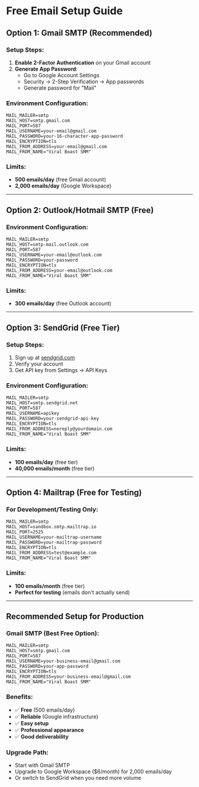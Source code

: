 # Free Email Setup Guide

## Option 1: Gmail SMTP (Recommended)

### Setup Steps:

1. **Enable 2-Factor Authentication** on your Gmail account
2. **Generate App Password**:
    - Go to Google Account Settings
    - Security → 2-Step Verification → App passwords
    - Generate password for "Mail"

### Environment Configuration:

```env
MAIL_MAILER=smtp
MAIL_HOST=smtp.gmail.com
MAIL_PORT=587
MAIL_USERNAME=your-email@gmail.com
MAIL_PASSWORD=your-16-character-app-password
MAIL_ENCRYPTION=tls
MAIL_FROM_ADDRESS=your-email@gmail.com
MAIL_FROM_NAME="Viral Boast SMM"
```

### Limits:

-   **500 emails/day** (free Gmail account)
-   **2,000 emails/day** (Google Workspace)

---

## Option 2: Outlook/Hotmail SMTP (Free)

### Environment Configuration:

```env
MAIL_MAILER=smtp
MAIL_HOST=smtp-mail.outlook.com
MAIL_PORT=587
MAIL_USERNAME=your-email@outlook.com
MAIL_PASSWORD=your-password
MAIL_ENCRYPTION=tls
MAIL_FROM_ADDRESS=your-email@outlook.com
MAIL_FROM_NAME="Viral Boast SMM"
```

### Limits:

-   **300 emails/day** (free Outlook account)

---

## Option 3: SendGrid (Free Tier)

### Setup Steps:

1. Sign up at [sendgrid.com](https://sendgrid.com)
2. Verify your account
3. Get API key from Settings → API Keys

### Environment Configuration:

```env
MAIL_MAILER=smtp
MAIL_HOST=smtp.sendgrid.net
MAIL_PORT=587
MAIL_USERNAME=apikey
MAIL_PASSWORD=your-sendgrid-api-key
MAIL_ENCRYPTION=tls
MAIL_FROM_ADDRESS=noreply@yourdomain.com
MAIL_FROM_NAME="Viral Boast SMM"
```

### Limits:

-   **100 emails/day** (free tier)
-   **40,000 emails/month** (free tier)

---

## Option 4: Mailtrap (Free for Testing)

### For Development/Testing Only:

```env
MAIL_MAILER=smtp
MAIL_HOST=sandbox.smtp.mailtrap.io
MAIL_PORT=2525
MAIL_USERNAME=your-mailtrap-username
MAIL_PASSWORD=your-mailtrap-password
MAIL_ENCRYPTION=tls
MAIL_FROM_ADDRESS=test@example.com
MAIL_FROM_NAME="Viral Boast SMM"
```

### Limits:

-   **100 emails/month** (free tier)
-   **Perfect for testing** (emails don't actually send)

---

## Recommended Setup for Production

### Gmail SMTP (Best Free Option):

```env
MAIL_MAILER=smtp
MAIL_HOST=smtp.gmail.com
MAIL_PORT=587
MAIL_USERNAME=your-business-email@gmail.com
MAIL_PASSWORD=your-app-password
MAIL_ENCRYPTION=tls
MAIL_FROM_ADDRESS=your-business-email@gmail.com
MAIL_FROM_NAME="Viral Boast SMM"
```

### Benefits:

-   ✅ **Free** (500 emails/day)
-   ✅ **Reliable** (Google infrastructure)
-   ✅ **Easy setup**
-   ✅ **Professional appearance**
-   ✅ **Good deliverability**

### Upgrade Path:

-   Start with Gmail SMTP
-   Upgrade to Google Workspace ($6/month) for 2,000 emails/day
-   Or switch to SendGrid when you need more volume





